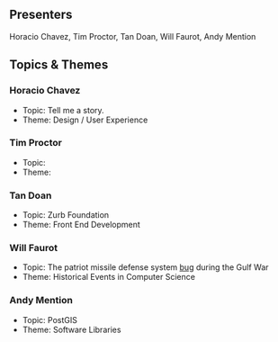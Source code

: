 ## Presenters

Horacio Chavez, Tim Proctor, Tan Doan, Will Faurot, Andy Mention

## Topics & Themes

### Horacio Chavez

* Topic: Tell me a story. 
* Theme: Design / User Experience

### Tim Proctor

* Topic:
* Theme:

### Tan Doan

* Topic: Zurb Foundation
* Theme: Front End Development

### Will Faurot

* Topic: The patriot missile defense system [bug](http://fas.org/spp/starwars/gao/im92026.htm) during the Gulf War
* Theme: Historical Events in Computer Science

### Andy Mention

* Topic: PostGIS
* Theme: Software Libraries
